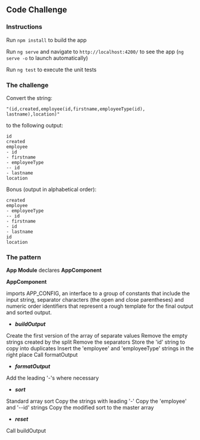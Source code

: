 ## Code Challenge

### Instructions
Run `npm install` to build the app

Run `ng serve` and navigate to `http://localhost:4200/` to see the app (`ng serve -o` to launch automatically) 

Run `ng test` to execute the unit tests

### The challenge

Convert the string: 
```
"(id,created,employee(id,firstname,employeeType(id), lastname),location)" 
```
to the following output:
```
id
created
employee
- id
- firstname
- employeeType
-- id
- lastname
location
```

Bonus (output in alphabetical order):
```
created
employee
- employeeType
-- id
- firstname
- id
- lastname
id
location
```

### The pattern
**App Module** declares **AppComponent**

**AppComponent** 

imports APP_CONFIG, an interface to a group of constants that include the input string, separator characters (the open and close parentheses) and numeric order identifiers that represent a rough template for the final output and sorted output.

- ***buildOutput***

Create the first version of the array of separate values
Remove the empty strings created by the split
Remove the separators
Store the 'id' string to copy into duplicates
Insert the 'employee' and 'employeeType' strings in the right place
Call formatOutput

- ***formatOutput***

Add the leading '-'s where necessary

- ***sort***

Standard array sort
Copy the strings with leading '-'
Copy the 'employee' and '--id' strings
Copy the modified sort to the master array

- ***reset***

Call buildOutput






 


